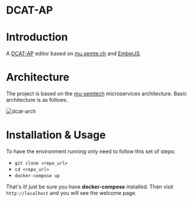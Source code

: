 # DCAT-AP

# Introduction

A [DCAT-AP](https://www.w3.org/TR/vocab-dcat/) editor based on [mu.semte.ch](https://mu.semte.ch/) and [EmberJS](https://www.emberjs.com/).

# Architecture

The project is based on the [mu-semtech](https://mu.semte.ch/) microservices architecture. Basic architecture is as follows.

![dcat-arch](dcat-arch1.png)

# Installation & Usage

To have the environment running only need to follow this set of steps:

* `git clone <repo_url>`
* `cd <repo_url>`
* `docker-compose up`

That's it! just be sure you have **docker-compose** installed. Then visit `http://localhost` and you will see the welcome page.
